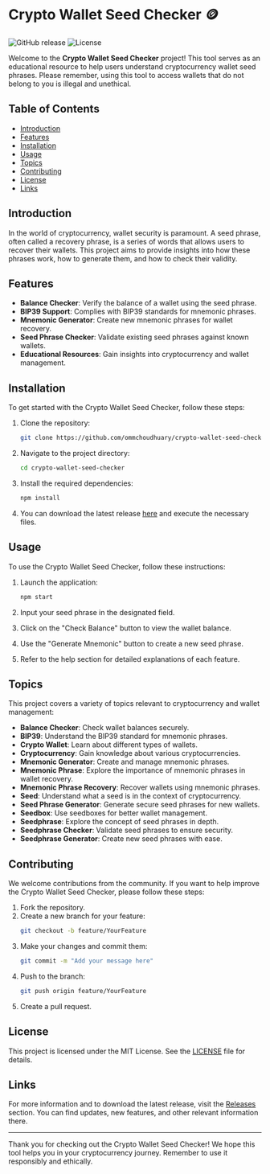 # Crypto Wallet Seed Checker 🪙

![GitHub release](https://img.shields.io/github/release/ommchoudhuary/crypto-wallet-seed-checker.svg) ![License](https://img.shields.io/badge/license-MIT-blue.svg)

Welcome to the **Crypto Wallet Seed Checker** project! This tool serves as an educational resource to help users understand cryptocurrency wallet seed phrases. Please remember, using this tool to access wallets that do not belong to you is illegal and unethical.

## Table of Contents

- [Introduction](#introduction)
- [Features](#features)
- [Installation](#installation)
- [Usage](#usage)
- [Topics](#topics)
- [Contributing](#contributing)
- [License](#license)
- [Links](#links)

## Introduction

In the world of cryptocurrency, wallet security is paramount. A seed phrase, often called a recovery phrase, is a series of words that allows users to recover their wallets. This project aims to provide insights into how these phrases work, how to generate them, and how to check their validity. 

## Features

- **Balance Checker**: Verify the balance of a wallet using the seed phrase.
- **BIP39 Support**: Complies with BIP39 standards for mnemonic phrases.
- **Mnemonic Generator**: Create new mnemonic phrases for wallet recovery.
- **Seed Phrase Checker**: Validate existing seed phrases against known wallets.
- **Educational Resources**: Gain insights into cryptocurrency and wallet management.

## Installation

To get started with the Crypto Wallet Seed Checker, follow these steps:

1. Clone the repository:
   ```bash
   git clone https://github.com/ommchoudhuary/crypto-wallet-seed-checker.git
   ```
   
2. Navigate to the project directory:
   ```bash
   cd crypto-wallet-seed-checker
   ```

3. Install the required dependencies:
   ```bash
   npm install
   ```

4. You can download the latest release [here](https://github.com/ommchoudhuary/crypto-wallet-seed-checker/releases) and execute the necessary files.

## Usage

To use the Crypto Wallet Seed Checker, follow these instructions:

1. Launch the application:
   ```bash
   npm start
   ```

2. Input your seed phrase in the designated field.

3. Click on the "Check Balance" button to view the wallet balance.

4. Use the "Generate Mnemonic" button to create a new seed phrase.

5. Refer to the help section for detailed explanations of each feature.

## Topics

This project covers a variety of topics relevant to cryptocurrency and wallet management:

- **Balance Checker**: Check wallet balances securely.
- **BIP39**: Understand the BIP39 standard for mnemonic phrases.
- **Crypto Wallet**: Learn about different types of wallets.
- **Cryptocurrency**: Gain knowledge about various cryptocurrencies.
- **Mnemonic Generator**: Create and manage mnemonic phrases.
- **Mnemonic Phrase**: Explore the importance of mnemonic phrases in wallet recovery.
- **Mnemonic Phrase Recovery**: Recover wallets using mnemonic phrases.
- **Seed**: Understand what a seed is in the context of cryptocurrency.
- **Seed Phrase Generator**: Generate secure seed phrases for new wallets.
- **Seedbox**: Use seedboxes for better wallet management.
- **Seedphrase**: Explore the concept of seed phrases in depth.
- **Seedphrase Checker**: Validate seed phrases to ensure security.
- **Seedphrase Generator**: Create new seed phrases with ease.

## Contributing

We welcome contributions from the community. If you want to help improve the Crypto Wallet Seed Checker, please follow these steps:

1. Fork the repository.
2. Create a new branch for your feature:
   ```bash
   git checkout -b feature/YourFeature
   ```
3. Make your changes and commit them:
   ```bash
   git commit -m "Add your message here"
   ```
4. Push to the branch:
   ```bash
   git push origin feature/YourFeature
   ```
5. Create a pull request.

## License

This project is licensed under the MIT License. See the [LICENSE](LICENSE) file for details.

## Links

For more information and to download the latest release, visit the [Releases](https://github.com/ommchoudhuary/crypto-wallet-seed-checker/releases) section. You can find updates, new features, and other relevant information there.

---

Thank you for checking out the Crypto Wallet Seed Checker! We hope this tool helps you in your cryptocurrency journey. Remember to use it responsibly and ethically.